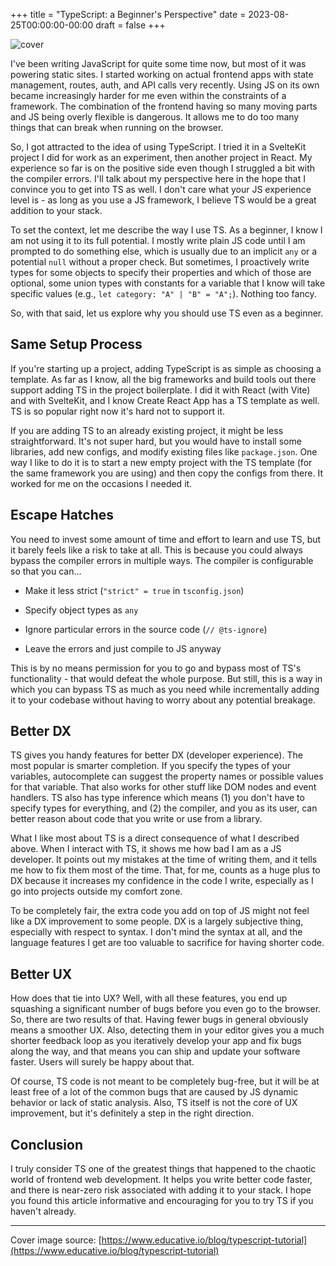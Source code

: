 +++
title = "TypeScript: a Beginner's Perspective"
date = 2023-08-25T00:00:00-00:00
draft = false
+++

![cover](https://cdn.hashnode.com/res/hashnode/image/upload/v1692954785301/fd5257fb-435a-4561-b1d1-a614b2530635.png?w=1600&h=840&fit=crop&crop=entropy&auto=compress,format&format=webp)

I've been writing JavaScript for quite some time now, but most of it was powering static sites. I started working on actual frontend apps with state management, routes, auth, and API calls very recently. Using JS on its own became increasingly harder for me even within the constraints of a framework. The combination of the frontend having so many moving parts and JS being overly flexible is dangerous. It allows me to do too many things that can break when running on the browser.

So, I got attracted to the idea of using TypeScript. I tried it in a SvelteKit project I did for work as an experiment, then another project in React. My experience so far is on the positive side even though I struggled a bit with the compiler errors. I'll talk about my perspective here in the hope that I convince you to get into TS as well. I don't care what your JS experience level is - as long as you use a JS framework, I believe TS would be a great addition to your stack.

To set the context, let me describe the way I use TS. As a beginner, I know I am not using it to its full potential. I mostly write plain JS code until I am prompted to do something else, which is usually due to an implicit `any` or a potential `null` without a proper check. But sometimes, I proactively write types for some objects to specify their properties and which of those are optional, some union types with constants for a variable that I know will take specific values (e.g., `let category: "A" | "B" = "A";`). Nothing too fancy.

So, with that said, let us explore why you should use TS even as a beginner.

## Same Setup Process

If you're starting up a project, adding TypeScript is as simple as choosing a template. As far as I know, all the big frameworks and build tools out there support adding TS in the project boilerplate. I did it with React (with Vite) and with SvelteKit, and I know Create React App has a TS template as well. TS is so popular right now it's hard not to support it.

If you are adding TS to an already existing project, it might be less straightforward. It's not super hard, but you would have to install some libraries, add new configs, and modify existing files like `package.json`. One way I like to do it is to start a new empty project with the TS template (for the same framework you are using) and then copy the configs from there. It worked for me on the occasions I needed it.

## Escape Hatches

You need to invest some amount of time and effort to learn and use TS, but it barely feels like a risk to take at all. This is because you could always bypass the compiler errors in multiple ways. The compiler is configurable so that you can...

* Make it less strict (`"strict" = true` in `tsconfig.json`)
    
* Specify object types as `any`
    
* Ignore particular errors in the source code (`// @ts-ignore`)
    
* Leave the errors and just compile to JS anyway
    

This is by no means permission for you to go and bypass most of TS's functionality - that would defeat the whole purpose. But still, this is a way in which you can bypass TS as much as you need while incrementally adding it to your codebase without having to worry about any potential breakage.

## Better DX

TS gives you handy features for better DX (developer experience). The most popular is smarter completion. If you specify the types of your variables, autocomplete can suggest the property names or possible values for that variable. That also works for other stuff like DOM nodes and event handlers. TS also has type inference which means (1) you don't have to specify types for everything, and (2) the compiler, and you as its user, can better reason about code that you write or use from a library.

What I like most about TS is a direct consequence of what I described above. When I interact with TS, it shows me how bad I am as a JS developer. It points out my mistakes at the time of writing them, and it tells me how to fix them most of the time. That, for me, counts as a huge plus to DX because it increases my confidence in the code I write, especially as I go into projects outside my comfort zone.

To be completely fair, the extra code you add on top of JS might not feel like a DX improvement to some people. DX is a largely subjective thing, especially with respect to syntax. I don't mind the syntax at all, and the language features I get are too valuable to sacrifice for having shorter code.

## Better UX

How does that tie into UX? Well, with all these features, you end up squashing a significant number of bugs before you even go to the browser. So, there are two results of that. Having fewer bugs in general obviously means a smoother UX. Also, detecting them in your editor gives you a much shorter feedback loop as you iteratively develop your app and fix bugs along the way, and that means you can ship and update your software faster. Users will surely be happy about that.

Of course, TS code is not meant to be completely bug-free, but it will be at least free of a lot of the common bugs that are caused by JS dynamic behavior or lack of static analysis. Also, TS itself is not the core of UX improvement, but it's definitely a step in the right direction.

## Conclusion

I truly consider TS one of the greatest things that happened to the chaotic world of frontend web development. It helps you write better code faster, and there is near-zero risk associated with adding it to your stack. I hope you found this article informative and encouraging for you to try TS if you haven't already.

* * *

Cover image source: [https://www.educative.io/blog/typescript-tutorial](https://www.educative.io/blog/typescript-tutorial)
